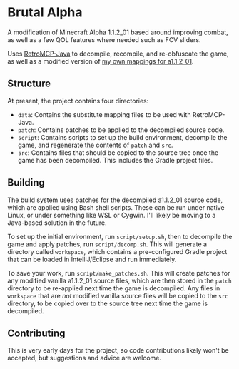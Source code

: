 # Brutal Alpha
A modification of Minecraft Alpha 1.1.2_01 based around improving combat, as well as a few QOL features where needed such as FOV sliders.

Uses [RetroMCP-Java](https://github.com/MCPHackers/RetroMCP-Java) to decompile, recompile, and re-obfuscate the game, as well as a modified version of [my own mappings for a1.1.2_01](https://github.com/jonkadelic/a1.1.2_01-official).

## Structure
At present, the project contains four directories:
- `data`: Contains the substitute mapping files to be used with RetroMCP-Java.
- `patch`: Contains patches to be applied to the decompiled source code.
- `script`: Contains scripts to set up the build environment, decompile the game, and regenerate the contents of `patch` and `src`.
- `src`: Contains files that should be copied to the source tree once the game has been decompiled. This includes the Gradle project files.

## Building
The build system uses patches for the decompiled a1.1.2_01 source code, which are applied using Bash shell scripts. These can be run under native Linux, or under something like WSL or Cygwin. I'll likely be moving to a Java-based solution in the future.

To set up the initial environment, run `script/setup.sh`, then to decompile the game and apply patches, run `script/decomp.sh`. This will generate a directory called `workspace`, which contains a pre-configured Gradle project that can be loaded in IntelliJ/Eclipse and run immediately.

To save your work, run `script/make_patches.sh`. This will create patches for any modified vanilla a1.1.2_01 source files, which are then stored in the `patch` directory to be re-applied next time the game is decompiled. Any files in `workspace` that are *not* modified vanilla source files will be copied to the `src` directory, to be copied over to the source tree next time the game is decompiled.

## Contributing
This is very early days for the project, so code contributions likely won't be accepted, but suggestions and advice are welcome.
